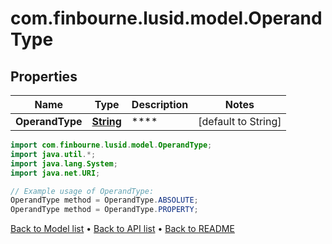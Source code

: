 # com.finbourne.lusid.model.OperandType

## Properties

Name | Type | Description | Notes
------------ | ------------- | ------------- | -------------
**OperandType** | [**String**](.md) | **** | [default to String]

```java
import com.finbourne.lusid.model.OperandType;
import java.util.*;
import java.lang.System;
import java.net.URI;

// Example usage of OperandType:
OperandType method = OperandType.ABSOLUTE;
OperandType method = OperandType.PROPERTY;
```


[Back to Model list](../README.md#documentation-for-models) &#8226; [Back to API list](../README.md#documentation-for-api-endpoints) &#8226; [Back to README](../README.md)

